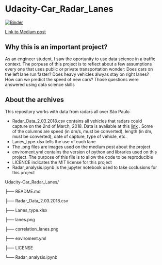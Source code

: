 # Udacity-Car_Radar_Lanes


[![Binder](https://mybinder.org/badge_logo.svg)](https://mybinder.org/v2/gh/guilistocco/Udacity-Car_Radar_Lanes/main?filepath=Radar_analysis.ipynb) 

[Link to Medium post](https://guilistocco.medium.com/the-proof-that-your-assumptions-about-traffic-are-right-3820c23d496f)


 
 
## Why this is an important project?
As an engineer student, I saw the oportunity to use data science in a traffic context. The porpuse of this project is to reflect about a few assumptions every one that uses public or private transportation wonder: Does cars on the left lane run faster? Does heavy vehicles alwyas stay on right lanes? How can we predict the speed of new cars? Those questions were answered using data science skills


## About the archives
This repository works with data from radars all over São Paulo

* Radar_Data_2.03.2018.csv contains all vehicles that radars could capture on the 2nd of March, 2018. Data is avaliable at this [link](https://drive.google.com/file/d/1VG-t8t1mq_HZV-Ue6zkth_3Ne4IfCOrq/view?usp=sharing) . Some of the columns are speed (in dm/s, must be converted), length (in dm, must be converted), date of capture, type of vehicle, etc.
* Lanes_type.xlsx tells the use of each lane
* The .png files are images used on the medium post about the project
* enviroment.yml contains the version of python and libraries used on this project. The purpose of this file is to allow the code to be reproducible
* LICENCE indicates the MIT license for this project
* Radar_analysis.ipynb is the jupyter notebook used to take coclusions for this project 

Udacity-Car_Radar_Lanes/

├── README.md

├── Radar_Data_2.03.2018.csv

├── Lanes_type.xlsx

├── lanes.png

├── correlation_lanes.png

├── enviroment.yml

├── LICENSE

└── Radar_analysis.ipynb
